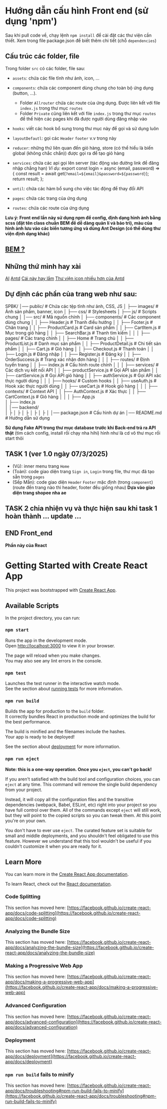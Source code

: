 # Hướng dẫn cấu hình Front end (sử dụng 'npm')
Sau khi pull code về, chạy lệnh `npm install` để cài đặt các thư viện cần thiết. Xem trong file package.json để biết thêm chi tiết (chỗ `dependencies`)

## Cấu trúc các folder, file
Trong folder `src` có các folder, file sau:
- `assets`: chứa các file tĩnh như ảnh, icon, ...
- `components`: chứa các component dùng chung cho toàn bộ ứng dụng (button, ...).
    + Folder `Allrouter` chứa các route của ứng dụng. Được liên kết với file `index.js` trong thư mục `routes` 
    + Folder `Private` cũng liên kết với file `index.js` trong thư mục `routes` để thể hiện các pages khi đã được người dùng đăng nhập vào
- `hooks`: viết các hook bổ sung trong thư mục này để gọi và sử dụng luôn
- `layoutDefautl`: gọi các `Header` `footer` v.v trong này
- `reducer`: những thứ liên quan đến giỏ hàng, store (có thể hiểu là biến global (không chắc chắn)) được gọi ra để tạo giỏ hàng
- `services`: chứa các api gọi lên server (tác động vào đường link để đăng nhập chẳng hạn)
    *Ví dụ:*
      export const login = async (email, password) => {
      const result = await get(`?email=${email}&password=${password}`);
      return result;
    };  

- `until`: chứa các hàm bổ sung cho việc tác động để thay đổi API
- `pages`: chứa các trang của ứng dụng
- `routes`: chứa các route của ứng dụng

**Lưu ý: Front end lần này sử dụng npm để config, định dạng hình ảnh bằng scss (đặt tên class chuẩn BEM để dễ dàng quản lí và bảo trì), màu của hình ảnh lưu vào các biến tương ứng và dùng Ant Design (có thể dùng thư viện định dạng khác)**
## [BEM ?](https://topdev.vn/blog/bem-la-gi/)

## Những thứ mình hay xài
[AI](https://purecode.ai/)
[Antd](https://ant.design/components/overview)
[Cái này hay lắm](https://sweetalert2.github.io/#examples)
[Thư viện icon nhiều hơn của Antd](https://fontawesome.com/icons)

## Dự định các phần của trang web như sau:

SPBK/
│── public/                     # Chứa các tệp tĩnh như ảnh, CSS, JS
│   ├── images/                 # Ảnh sản phẩm, banner, icon
│   ├── css/                    # Stylesheets
│   ├── js/                     # Scripts chung
│
│── src/                        # Mã nguồn chính
│   ├── components/             # Các component dùng chung
│   │   ├── Header.js           # Thanh điều hướng
│   │   ├── Footer.js           # Chân trang
│   │   ├── ProductCard.js      # Card sản phẩm
│   │   ├── CartItem.js         # Mục trong giỏ hàng
│   │   ├── SearchBar.js        # Thanh tìm kiếm
│   │
│   ├── pages/                  # Các trang chính
│   │   ├── Home                # Trang chủ
│   │   ├── ProductList.js      # Danh mục sản phẩm
│   │   ├── ProductDetail.js    # Chi tiết sản phẩm
│   │   ├── Cart.js             # Giỏ hàng
│   │   ├── Checkout.js         # Thanh toán
│   │   ├── Login.js            # Đăng nhập
│   │   ├── Register.js         # Đăng ký
│   │   ├── OrderSuccess.js     # Trang xác nhận đơn hàng
│   │
│   ├── routes/                 # Định tuyến trang
│   │   ├── index.js            # Cấu hình route chính
│   │
│   ├── services/               # Các dịch vụ kết nối API
│   │   ├── productService.js   # Gọi API sản phẩm
│   │   ├── cartService.js      # Gọi API giỏ hàng
│   │   ├── authService.js      # Gọi API xác thực người dùng
│   │
│   ├── hooks/                  # Custom hooks
│   │   ├── useAuth.js          # Hook xác thực người dùng
│   │   ├── useCart.js          # Hook giỏ hàng
│   │
│   ├── contexts/               # Context API
│   │   ├── AuthContext.js      # Xác thực
│   │   ├── CartContext.js      # Giỏ hàng
│   │
│   ├── App.js                 
│   ├── index.js                
│
│── backend/                  
│   ├
│   ├
│   ├
│   ├
│   ├
│
│── package.json                # Cấu hình dự án
│── README.md                   # Hướng dẫn sử dụng

**Sử dụng Fake API trong thư mục database trước khi Back-end trả ra API thật** (tìm cách config, install rồi chạy nha hihi) hình như là cd vô thư mục rồi start thôi

## TASK 1 (ver 1.0 ngày 07/3/2025)
  - (Vũ): inner menu trang `Home`
  - (Toàn): code giao diện trang `Sign in`, `Login` trong file, thư mục đã tạo sẵn trong `pages`
  - (Sếp Mẫn): code giao diện `Header` `Footer` mặc định (trong `component`) (route đến trang nào thì header, footer đều giống nhau) 
**Dựa vào giao diện trang shopee nha ae**
  ## TASK 2 chia nhiện vụ và thực hiện sau khi task 1 hoàn thành ... update ...

## END Front_end

**Phần này của React**
# Getting Started with Create React App

This project was bootstrapped with [Create React App](https://github.com/facebook/create-react-app).

## Available Scripts

In the project directory, you can run:

### `npm start`

Runs the app in the development mode.\
Open [http://localhost:3000](http://localhost:3000) to view it in your browser.

The page will reload when you make changes.\
You may also see any lint errors in the console.

### `npm test`

Launches the test runner in the interactive watch mode.\
See the section about [running tests](https://facebook.github.io/create-react-app/docs/running-tests) for more information.

### `npm run build`

Builds the app for production to the `build` folder.\
It correctly bundles React in production mode and optimizes the build for the best performance.

The build is minified and the filenames include the hashes.\
Your app is ready to be deployed!

See the section about [deployment](https://facebook.github.io/create-react-app/docs/deployment) for more information.

### `npm run eject`

**Note: this is a one-way operation. Once you `eject`, you can't go back!**

If you aren't satisfied with the build tool and configuration choices, you can `eject` at any time. This command will remove the single build dependency from your project.

Instead, it will copy all the configuration files and the transitive dependencies (webpack, Babel, ESLint, etc) right into your project so you have full control over them. All of the commands except `eject` will still work, but they will point to the copied scripts so you can tweak them. At this point you're on your own.

You don't have to ever use `eject`. The curated feature set is suitable for small and middle deployments, and you shouldn't feel obligated to use this feature. However we understand that this tool wouldn't be useful if you couldn't customize it when you are ready for it.

## Learn More

You can learn more in the [Create React App documentation](https://facebook.github.io/create-react-app/docs/getting-started).

To learn React, check out the [React documentation](https://reactjs.org/).

### Code Splitting

This section has moved here: [https://facebook.github.io/create-react-app/docs/code-splitting](https://facebook.github.io/create-react-app/docs/code-splitting)

### Analyzing the Bundle Size

This section has moved here: [https://facebook.github.io/create-react-app/docs/analyzing-the-bundle-size](https://facebook.github.io/create-react-app/docs/analyzing-the-bundle-size)

### Making a Progressive Web App

This section has moved here: [https://facebook.github.io/create-react-app/docs/making-a-progressive-web-app](https://facebook.github.io/create-react-app/docs/making-a-progressive-web-app)

### Advanced Configuration

This section has moved here: [https://facebook.github.io/create-react-app/docs/advanced-configuration](https://facebook.github.io/create-react-app/docs/advanced-configuration)

### Deployment

This section has moved here: [https://facebook.github.io/create-react-app/docs/deployment](https://facebook.github.io/create-react-app/docs/deployment)

### `npm run build` fails to minify

This section has moved here: [https://facebook.github.io/create-react-app/docs/troubleshooting#npm-run-build-fails-to-minify](https://facebook.github.io/create-react-app/docs/troubleshooting#npm-run-build-fails-to-minify)

